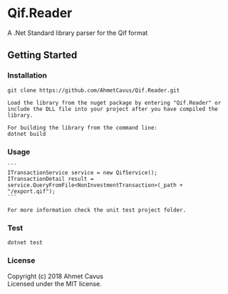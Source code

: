 # Qif.Reader

A .Net Standard library parser for the Qif format

## Getting Started

### Installation

    git clone https://github.com/AhmetCavus/Qif.Reader.git

    Load the library from the nuget package by entering "Qif.Reader" or include the DLL file into your project after you have compiled the library.

    For building the library from the command line:
    dotnet build

### Usage
    
    ```
    ITransactionService service = new QifService();
    ITransactionDetail result = service.QueryFromFile<NonInvestmentTransaction>(_path + "/export.qif");
    ```
    
    For more information check the unit test project folder.

### Test

    dotnet test

### License
Copyright (c) 2018 Ahmet Cavus  
Licensed under the MIT license.

